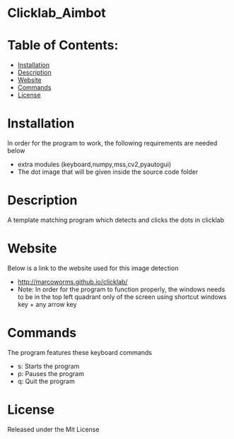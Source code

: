 # Clicklab_Aimbot

# Table of Contents:
 - [Installation](#Installation)
 - [Description](#Description)
 - [Website](#Website)
 - [Commands](#Commands)
 - [License](#Liscense)
 
# Installation
In order for the program to  work, the following requirements are needed below
   * extra modules (keyboard,numpy,mss,cv2,pyautogui)
   * The dot image that will be given inside the source code folder
   
# Description
 A template matching program which detects and clicks the dots in clicklab
 
# Website
  Below is a link to the website used for this image detection
  * http://marcoworms.github.io/clicklab/
  * Note: In order for the program to function properly, the windows needs to be in the top left quadrant only of the screen  using shortcut windows key + any arrow key
  
# Commands
The program features these keyboard commands
 * s: Starts the program 
 * p: Pauses the program
 * q: Quit the program
 
# License
Released under the Mit License


